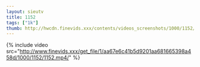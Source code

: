 ```yaml
--- 
layout: sieutv
title: 1152
tags: ["1k"]
thumb: http://hwcdn.finevids.xxx/contents/videos_screenshots/1000/1152/preview.mp4.jpg
---
```

{% include video src="http://www.finevids.xxx/get_file/1/aa67e6c41b5d9201aa681665398a458d/1000/1152/1152.mp4/" %} 
